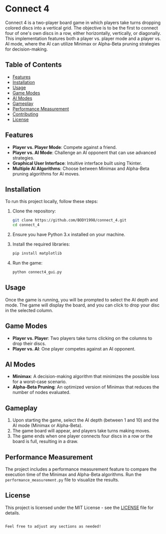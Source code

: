 # Connect 4

Connect 4 is a two-player board game in which players take turns dropping colored discs into a vertical grid. The objective is to be the first to connect four of one's own discs in a row, either horizontally, vertically, or diagonally. This implementation features both a player vs. player mode and a player vs. AI mode, where the AI can utilize Minimax or Alpha-Beta pruning strategies for decision-making.

## Table of Contents

- [Features](#features)
- [Installation](#installation)
- [Usage](#usage)
- [Game Modes](#game-modes)
- [AI Modes](#ai-modes)
- [Gameplay](#gameplay)
- [Performance Measurement](#performance-measurement)
- [Contributing](#contributing)
- [License](#license)

## Features

- **Player vs. Player Mode**: Compete against a friend.
- **Player vs. AI Mode**: Challenge an AI opponent that can use advanced strategies.
- **Graphical User Interface**: Intuitive interface built using Tkinter.
- **Multiple AI Algorithms**: Choose between Minimax and Alpha-Beta pruning algorithms for AI moves.

## Installation

To run this project locally, follow these steps:

1. Clone the repository:
   ```bash
   git clone https://github.com/BODY1998/connect_4.git
   cd connect_4
2. Ensure you have Python 3.x installed on your machine.

3. Install the required libraries:
   ```bash
   pip install matplotlib
   ```

4. Run the game:
   ```bash
   python connect4_gui.py
   ```

## Usage

Once the game is running, you will be prompted to select the AI depth and mode. The game will display the board, and you can click to drop your disc in the selected column.

## Game Modes

- **Player vs. Player**: Two players take turns clicking on the columns to drop their discs.
- **Player vs. AI**: One player competes against an AI opponent.

## AI Modes

- **Minimax**: A decision-making algorithm that minimizes the possible loss for a worst-case scenario.
- **Alpha-Beta Pruning**: An optimized version of Minimax that reduces the number of nodes evaluated.

## Gameplay

1. Upon starting the game, select the AI depth (between 1 and 10) and the AI mode (Minimax or Alpha-Beta).
2. The game board will appear, and players take turns making moves.
3. The game ends when one player connects four discs in a row or the board is full, resulting in a draw.

## Performance Measurement

The project includes a performance measurement feature to compare the execution time of the Minimax and Alpha-Beta algorithms. Run the `performance_measurement.py` file to visualize the results.

## License

This project is licensed under the MIT License - see the [LICENSE](LICENSE) file for details.
```

Feel free to adjust any sections as needed!
